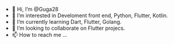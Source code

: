 - 👋 Hi, I’m @Guga28
- 👀 I’m interested in Develoment front end, Python, Flutter, Kotlin.
- 🌱 I’m currently learning Dart, Flutter, Golang.
- 💞️ I’m looking to collaborate on Flutter projecs.
- 📫 How to reach me ...

<!---
Guga28/Guga28 is a ✨ special ✨ repository because its `README.md` (this file) appears on your GitHub profile.
You can click the Preview link to take a look at your changes.
--->
